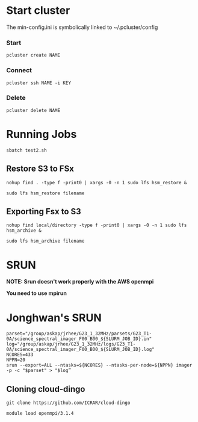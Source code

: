 # Start cluster

The min-config.ini is symbolically linked to ~/.pcluster/config

### Start
```
pcluster create NAME
```

### Connect
```
pcluster ssh NAME -i KEY
```

### Delete 
```
pcluster delete NAME
``` 

# Running Jobs

```
sbatch test2.sh
```

## Restore S3 to FSx

```
nohup find . -type f -print0 | xargs -0 -n 1 sudo lfs hsm_restore &

sudo lfs hsm_restore filename
```

## Exporting Fsx to S3

```
nohup find local/directory -type f -print0 | xargs -0 -n 1 sudo lfs hsm_archive &

sudo lfs hsm_archive filename
```

# SRUN

**NOTE: Srun doesn't work properly with the AWS openmpi**

**You need to use mpirun**


# Jonghwan's SRUN

```
parset="/group/askap/jrhee/G23_1_32MHz/parsets/G23_T1-0A/science_spectral_imager_F00_B00_${SLURM_JOB_ID}.in"
log="/group/askap/jrhee/G23_1_32MHz/logs/G23_T1-0A/science_spectral_imager_F00_B00_${SLURM_JOB_ID}.log"
NCORES=433
NPPN=20
srun --export=ALL --ntasks=${NCORES} --ntasks-per-node=${NPPN} imager -p -c "$parset" > "$log”
```

## Cloning cloud-dingo

```
git clone https://github.com/ICRAR/cloud-dingo

module load openmpi/3.1.4
```

